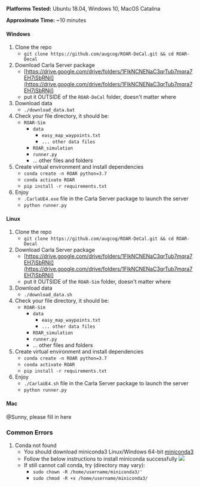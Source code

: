 
**Platforms Tested:** Ubuntu 18.04, Windows 10, MacOS Catalina
    
**Approximate Time:** ~10 minutes    

#### Windows
1. Clone the repo
    - `git clone https://github.com/augcog/ROAR-DeCal.git && cd ROAR-Decal`
2. Download Carla Server package
    - [https://drive.google.com/drive/folders/1FlkNCNENaC3qrTub7mqra7EH7iSbRNiI](https://drive.google.com/drive/folders/1FlkNCNENaC3qrTub7mqra7EH7iSbRNiI)
    - put it OUTSIDE of the `ROAR-DeCal` folder, doesn't matter where
3. Download data
    - `./download_data.bat`
4. Check your file directory, it should be:
    - `ROAR-Sim`
        - `data`
            - `easy_map_waypoints.txt`
            - `... other data files`
        - `ROAR_simulation`
        - `runner.py`
        - ... other files and folders
5. Create virtual environment and install dependencies
    - `conda create -n ROAR python=3.7`
    - `conda activate ROAR`
    - `pip install -r requirements.txt`
6. Enjoy
    - `.CarlaUE4.exe` file in the Carla Server package to launch the server
    - `python runner.py`
        
#### Linux
1. Clone the repo
    - `git clone https://github.com/augcog/ROAR-DeCal.git && cd ROAR-Decal`
2. Download Carla Server package
    - [https://drive.google.com/drive/folders/1FlkNCNENaC3qrTub7mqra7EH7iSbRNiI](https://drive.google.com/drive/folders/1FlkNCNENaC3qrTub7mqra7EH7iSbRNiI)
    - put it OUTSIDE of the `ROAR-Sim` folder, doesn't matter where
3. Download data
    - `./download_data.sh`
4. Check your file directory, it should be:
    - `ROAR-Sim`
        - `data`
            - `easy_map_waypoints.txt`
            - `... other data files`
        - `ROAR_simulation`
        - `runner.py`
        - ... other files and folders
5. Create virtual environment and install dependencies
    - `conda create -n ROAR python=3.7`
    - `conda activate ROAR`
    - `pip install -r requirements.txt`
6. Enjoy
    - `./CarlaUE4.sh` file in the Carla Server package to launch the server
    - `python runner.py`
    
    
#### Mac
@Sunny, please fill in here

### Common Errors
1. Conda not found 
    - You should download miniconda3 Linux/Windows 64-bit [miniconda3](https://docs.conda.io/en/latest/miniconda.html)
    - Follow the below instructions to install miniconda successfully 
    ![](../images/miniconda3.png)
    - If still cannot call conda, try (directory may vary):
        - `sudo chown -R /home/username/miniconda3/'`
        - `sudo chmod -R +x /home/username/miniconda3/`
